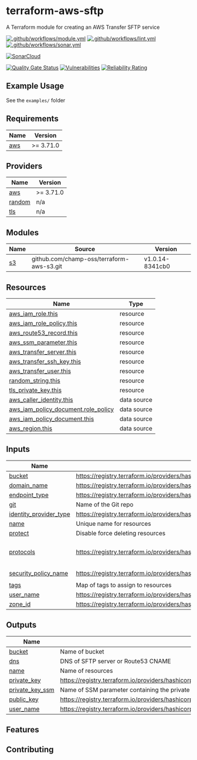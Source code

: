 # terraform-aws-sftp

A Terraform module for creating an AWS Transfer SFTP service

[![.github/workflows/module.yml](https://github.com/champ-oss/terraform-aws-sftp/actions/workflows/module.yml/badge.svg?branch=main)](https://github.com/champ-oss/terraform-aws-sftp/actions/workflows/module.yml)
[![.github/workflows/lint.yml](https://github.com/champ-oss/terraform-aws-sftp/actions/workflows/lint.yml/badge.svg?branch=main)](https://github.com/champ-oss/terraform-aws-sftp/actions/workflows/lint.yml)
[![.github/workflows/sonar.yml](https://github.com/champ-oss/terraform-aws-sftp/actions/workflows/sonar.yml/badge.svg)](https://github.com/champ-oss/terraform-aws-sftp/actions/workflows/sonar.yml)

[![SonarCloud](https://sonarcloud.io/images/project_badges/sonarcloud-black.svg)](https://sonarcloud.io/summary/new_code?id=terraform-aws-sftp_champ-oss)

[![Quality Gate Status](https://sonarcloud.io/api/project_badges/measure?project=terraform-aws-sftp_champ-oss&metric=alert_status)](https://sonarcloud.io/summary/new_code?id=terraform-aws-sftp_champ-oss)
[![Vulnerabilities](https://sonarcloud.io/api/project_badges/measure?project=terraform-aws-sftp_champ-oss&metric=vulnerabilities)](https://sonarcloud.io/summary/new_code?id=terraform-aws-sftp_champ-oss)
[![Reliability Rating](https://sonarcloud.io/api/project_badges/measure?project=terraform-aws-sftp_champ-oss&metric=reliability_rating)](https://sonarcloud.io/summary/new_code?id=terraform-aws-sftp_champ-oss)

## Example Usage

See the `examples/` folder

<!-- BEGIN_TF_DOCS -->
## Requirements

| Name | Version |
|------|---------|
| <a name="requirement_aws"></a> [aws](#requirement\_aws) | >= 3.71.0 |

## Providers

| Name | Version |
|------|---------|
| <a name="provider_aws"></a> [aws](#provider\_aws) | >= 3.71.0 |
| <a name="provider_random"></a> [random](#provider\_random) | n/a |
| <a name="provider_tls"></a> [tls](#provider\_tls) | n/a |

## Modules

| Name | Source | Version |
|------|--------|---------|
| <a name="module_s3"></a> [s3](#module\_s3) | github.com/champ-oss/terraform-aws-s3.git | v1.0.14-8341cb0 |

## Resources

| Name | Type |
|------|------|
| [aws_iam_role.this](https://registry.terraform.io/providers/hashicorp/aws/latest/docs/resources/iam_role) | resource |
| [aws_iam_role_policy.this](https://registry.terraform.io/providers/hashicorp/aws/latest/docs/resources/iam_role_policy) | resource |
| [aws_route53_record.this](https://registry.terraform.io/providers/hashicorp/aws/latest/docs/resources/route53_record) | resource |
| [aws_ssm_parameter.this](https://registry.terraform.io/providers/hashicorp/aws/latest/docs/resources/ssm_parameter) | resource |
| [aws_transfer_server.this](https://registry.terraform.io/providers/hashicorp/aws/latest/docs/resources/transfer_server) | resource |
| [aws_transfer_ssh_key.this](https://registry.terraform.io/providers/hashicorp/aws/latest/docs/resources/transfer_ssh_key) | resource |
| [aws_transfer_user.this](https://registry.terraform.io/providers/hashicorp/aws/latest/docs/resources/transfer_user) | resource |
| [random_string.this](https://registry.terraform.io/providers/hashicorp/random/latest/docs/resources/string) | resource |
| [tls_private_key.this](https://registry.terraform.io/providers/hashicorp/tls/latest/docs/resources/private_key) | resource |
| [aws_caller_identity.this](https://registry.terraform.io/providers/hashicorp/aws/latest/docs/data-sources/caller_identity) | data source |
| [aws_iam_policy_document.role_policy](https://registry.terraform.io/providers/hashicorp/aws/latest/docs/data-sources/iam_policy_document) | data source |
| [aws_iam_policy_document.this](https://registry.terraform.io/providers/hashicorp/aws/latest/docs/data-sources/iam_policy_document) | data source |
| [aws_region.this](https://registry.terraform.io/providers/hashicorp/aws/latest/docs/data-sources/region) | data source |

## Inputs

| Name | Description | Type | Default | Required |
|------|-------------|------|---------|:--------:|
| <a name="input_bucket"></a> [bucket](#input\_bucket) | https://registry.terraform.io/providers/hashicorp/aws/latest/docs/resources/transfer_user#home_directory | `string` | `""` | no |
| <a name="input_domain_name"></a> [domain\_name](#input\_domain\_name) | https://registry.terraform.io/providers/hashicorp/aws/latest/docs/resources/route53_record#name | `string` | `""` | no |
| <a name="input_endpoint_type"></a> [endpoint\_type](#input\_endpoint\_type) | https://registry.terraform.io/providers/hashicorp/aws/latest/docs/resources/transfer_server#endpoint_type | `string` | `"PUBLIC"` | no |
| <a name="input_git"></a> [git](#input\_git) | Name of the Git repo | `string` | n/a | yes |
| <a name="input_identity_provider_type"></a> [identity\_provider\_type](#input\_identity\_provider\_type) | https://registry.terraform.io/providers/hashicorp/aws/latest/docs/resources/transfer_server#identity_provider_type | `string` | `"SERVICE_MANAGED"` | no |
| <a name="input_name"></a> [name](#input\_name) | Unique name for resources | `string` | `""` | no |
| <a name="input_protect"></a> [protect](#input\_protect) | Disable force deleting resources | `bool` | `true` | no |
| <a name="input_protocols"></a> [protocols](#input\_protocols) | https://registry.terraform.io/providers/hashicorp/aws/latest/docs/resources/transfer_server#protocols | `list(string)` | <pre>[<br>  "SFTP"<br>]</pre> | no |
| <a name="input_security_policy_name"></a> [security\_policy\_name](#input\_security\_policy\_name) | https://registry.terraform.io/providers/hashicorp/aws/latest/docs/resources/transfer_server#security_policy_name | `string` | `"TransferSecurityPolicy-2018-11"` | no |
| <a name="input_tags"></a> [tags](#input\_tags) | Map of tags to assign to resources | `map(string)` | `{}` | no |
| <a name="input_user_name"></a> [user\_name](#input\_user\_name) | https://registry.terraform.io/providers/hashicorp/aws/latest/docs/resources/transfer_user#user_name | `string` | n/a | yes |
| <a name="input_zone_id"></a> [zone\_id](#input\_zone\_id) | https://registry.terraform.io/providers/hashicorp/aws/latest/docs/resources/route53_record#zone_id | `string` | `""` | no |

## Outputs

| Name | Description |
|------|-------------|
| <a name="output_bucket"></a> [bucket](#output\_bucket) | Name of bucket |
| <a name="output_dns"></a> [dns](#output\_dns) | DNS of SFTP server or Route53 CNAME |
| <a name="output_name"></a> [name](#output\_name) | Name of resources |
| <a name="output_private_key"></a> [private\_key](#output\_private\_key) | https://registry.terraform.io/providers/hashicorp/tls/latest/docs/resources/private_key#private_key_pem |
| <a name="output_private_key_ssm"></a> [private\_key\_ssm](#output\_private\_key\_ssm) | Name of SSM parameter containing the private SSH key |
| <a name="output_public_key"></a> [public\_key](#output\_public\_key) | https://registry.terraform.io/providers/hashicorp/tls/latest/docs/resources/private_key#public_key_openssh |
| <a name="output_user_name"></a> [user\_name](#output\_user\_name) | https://registry.terraform.io/providers/hashicorp/aws/latest/docs/resources/transfer_user#user_name |
<!-- END_TF_DOCS -->

## Features



## Contributing

